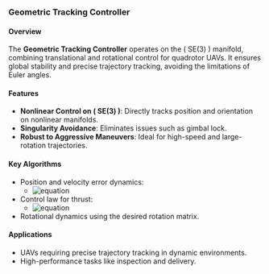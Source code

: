 ### Geometric Tracking Controller

#### Overview
The **Geometric Tracking Controller** operates on the \( SE(3) \) manifold, combining translational and rotational control for quadrotor UAVs. It ensures global stability and precise trajectory tracking, avoiding the limitations of Euler angles.

#### Features
- **Nonlinear Control on \( SE(3) \)**: Directly tracks position and orientation on nonlinear manifolds.
- **Singularity Avoidance**: Eliminates issues such as gimbal lock.
- **Robust to Aggressive Maneuvers**: Ideal for high-speed and large-rotation trajectories.

#### Key Algorithms
- Position and velocity error dynamics:
  - ![equation](https://latex.codecogs.com/svg.image?e_x=x-x_d,%5Cquad%20e_v=%5Cdot%7Bx%7D-%5Cdot%7Bx%7D_d)
- Control law for thrust:
  - ![equation](https://latex.codecogs.com/svg.image?F=-k_x%5Ccdot%20e_x-k_v%5Ccdot%20e_v&plus;m%5Ccdot%5Cddot%7Bx%7D_d&plus;m%5Ccdot%20g%5Ccdot%20e_3)
- Rotational dynamics using the desired rotation matrix.

#### Applications
- UAVs requiring precise trajectory tracking in dynamic environments.
- High-performance tasks like inspection and delivery.


